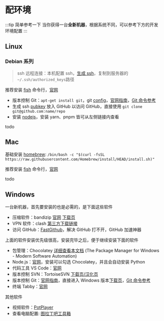 # 配环境

:::tip 简单参考一下
当你获得一台**全新机器**，根据系统不同，可以参考下方的开发环境配置
:::

## Linux

### Debian 系列

> ssh 远程连接：本机配置 ssh，[生成 ssh](../code/os/linux/command#ssh-keygen)，复制到服务器的`~/.ssh/authorized_keys`路径

推荐安装 [fish](./cmd-line-tools/fish) 命令行，[官网](https://fishshell.com/)  

- 版本控制 Git：`apt-get install git`，git [config](../code/version-ctrl/git#config)，[官网指南](https://git-scm.com/book/en/v2/Getting-Started-Installing-Git)，[Git 命令参考](../code/version-ctrl/git)
- 生成 ssh [pubkey](../code/version-ctrl/github#generate-ssh) 放入 GitHub 以访问 GitHub，直接使用 `git clone git@github.com:name/repo`
- 安装 [nodejs](../code/front-end/webtools#node)，安装 yarn、pnpm 皆可从左侧链接内查看

todo

## Mac

基础安装 [homebrew](https://brew.sh): `/bin/bash -c "$(curl -fsSL https://raw.githubusercontent.com/Homebrew/install/HEAD/install.sh)"`

推荐安装 [fish](./cmd-line-tools/fish) 命令行，[官网](https://fishshell.com/)  

todo

## Windows

一台新机器，首先要安装的也是必需的，是下面这些软件

- 压缩软件：bandizip [官网](https://www.bandisoft.com/bandizip/) [下载页](https://www.bandisoft.com/bandizip/dl.php?web)
- VPN 软件：clash [第三方下载链接](https://zmssr.lanzoum.com/ie1is16ec5uj) <Badge type="tip" text="开发者必备" />
- 访问 GitHub：[FastGithub](https://github.com/WangGithubUser/FastGitHub/releases/)，解决 GitHub 打不开，GitHub 加速神器

上面的软件安装优先级很高，安装完毕之后，便于继续安装下面的软件

- 包管理：Chocolatey [详细查看本文档](../code/os/windows/chocolatey) (The Package Manager for Windows - Modern Software Automation)  <Badge type="warning" text="非必需" />
- Node.js：[官网](https://nodejs.org/)，安装可以勾选 Chocolatey，并且会自动安装 Python
- 代码工具 VS Code：[官网](https://code.visualstudio.com/)
- 版本控制 SVN：TortoiseSVN [下载页/汉化页](https://tortoisesvn.net/downloads.html)
- 版本控制 Git：[官网指南](https://git-scm.com/book/en/v2/Getting-Started-Installing-Git)，直接进入 Windows 版本[下载页](https://git-scm.com/download/win)，[Git 命令参考](../code/version-ctrl/git)
- 终端 Tabby：[官网](https://tabby.sh/)

其他软件

- 视频软件：[PotPlayer](https://potplayer.info/download/)
- 查看电脑配置: [图拉丁吧工具箱](https://www.tbtool.cn/)
